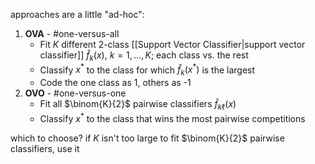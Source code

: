 

approaches are a little "ad-hoc":
1. **OVA** - #one-versus-all
   - Fit $K$ different 2-class [[Support Vector Classifier|support vector classifier]]  $\hat{f}_k(x)$, $k=1, \dots, K$; each class vs. the rest
   - Classify $x^*$ to the class for which $\hat{f}_k (x^*)$ is the largest 
   - Code the one class as 1, others as -1
2. **OVO** - #one-versus-one
   - Fit all $\binom{K}{2}$ pairwise classifiers $\hat{f}_{k\ell}(x)$
   - Classify $x^*$ to the class that wins the most pairwise competitions

which to choose?
if $K$ isn't too large to fit $\binom{K}{2}$ pairwise classifiers, use it
